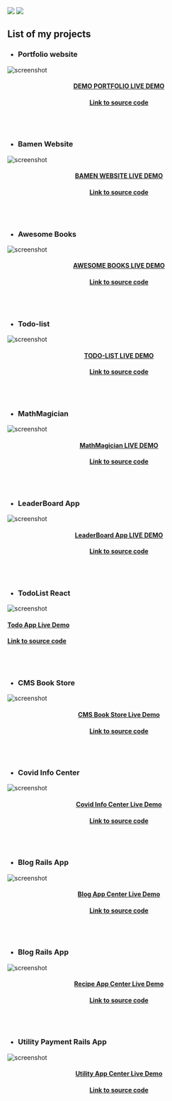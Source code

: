 ![](https://img.shields.io/badge/Microverse-blueviolet) ![](https://img.shields.io/badge/MENGSTU-FENTAW-success) 

## List of my projects

- ### Portfolio website
![screenshot](screenshots/portfolio-website.png)

<h4 align="center"><a href= 'https://mengiefen.github.io/personal-portfolio/'  > DEMO PORTFOLIO LIVE DEMO</a> </h4>
<h4 align="center"><a href= 'https://github.com/mengiefen/personal-portfolio/'> Link to source code</a> </h4>
<br/> <br/>

- ### Bamen Website
![screenshot](screenshots/bamen.png)

<h4 align="center"><a href= 'https://mengiefen.github.io/microverse-capstone-01/'  > BAMEN WEBSITE LIVE DEMO</a> </h4>

<h4 align="center"><a href= 'https://github.com/mengiefen/microverse-capstone-01/'> Link to source code</a> </h4>
<br/> <br/>

- ### Awesome Books
![screenshot](screenshots/awesome-books.png)

<h4 align="center"><a href= 'https://mengiefen.github.io/awesome-books-es6/'  > AWESOME BOOKS LIVE DEMO</a> </h4>
<h4 align="center"><a href= 'https://github.com/mengiefen/awesome-books-es6/'> Link to source code</a> </h4>

<br/> <br/>

- ### Todo-list 
![screenshot](screenshots/todolist.png)

<h4 align="center"><a href= 'https://mengiefen.github.io/todo-list/'  > TODO-LIST LIVE DEMO</a> </h4>
<h4 align="center"><a href= 'https://github.com/mengiefen/todo-list/'> Link to source code</a> </h4>
<br/> <br/>

- ### MathMagician 
![screenshot](screenshots/math-magician-mobile.png)

<h4 align="center"><a href= 'https://mengiefen.github.io/MathMagician-React/'> MathMagician LIVE DEMO</a> </h4>
<h4 align="center"><a href= 'https://github.com/mengiefen/MathMagician-React'> Link to source code</a> </h4>
<br/> <br/>

- ### LeaderBoard App 
![screenshot](screenshots/leaderboard-desktop.png)

<h4 align="center"><a href= 'https://mengiefen.github.io/leaderboard-list-app/'> LeaderBoard App  LIVE DEMO</a> </h4>
<h4 align="center"><a href= 'https://github.com/mengiefen/leaderboard-list-app/'> Link to source code</a> </h4>
<br/> <br/>

- ### TodoList React
![screenshot](screenshots/todo-app-react.png)

<h4 align="left"><a href= 'https://github.com/mengiefen/react-todo-app'> Todo App Live Demo </a> </h4>
<h4 align="left"><a href= 'https://mengiefen.github.io/react-todo-app/'> Link to source code</a> </h4>
<br/> <br/>

- ### CMS Book Store 
![screenshot](screenshots/bookstore.png)

<h4 align="center"><a href= 'https://mengiefen.github.io/book-store-react-redux/'>CMS Book Store Live Demo </a> </h4>
<h4 align="center"><a href= 'https://github.com/mengiefen/book-store-react-redux'> Link to source code</a> </h4>
<br/> <br/>

- ### Covid Info Center
![screenshot](screenshots/covid-desktop.png)

<h4 align="center"><a href= 'https://mengiefen.github.io/covid19-info-center/'>Covid Info Center Live Demo </a> </h4>
<h4 align="center"><a href= 'https://github.com/mengiefen/covid19-info-center'> Link to source code</a> </h4>
<br/> <br/>

- ### Blog Rails App
![screenshot](screenshots/blog-app-desktop.png)

<h4 align="center"><a href= 'https://github.com/mengiefen/blog-app'>Blog App Center Live Demo </a> </h4>
<h4 align="center"><a href= 'https://github.com/mengiefen/blog-app'> Link to source code</a> </h4>
<br/> <br/>

- ### Blog Rails App
![screenshot](screenshots/recipe-app-1.png)

<h4 align="center"><a href= 'https://glacial-stream-24558.herokuapp.com/'>Recipe App Center Live Demo </a> </h4>
<h4 align="center"><a href= 'https://github.com/mengiefen/recipe-app'> Link to source code</a> </h4>
<br/> <br/>

- ### Utility Payment Rails App
![screenshot](screenshots/utility-app-edit-profile.png)

<h4 align="center"><a href= 'https://sheltered-reef-51558.herokuapp.com/'>Utility App Center Live Demo </a> </h4>
<h4 align="center"><a href= 'https://github.com/mengiefen/utility-app'> Link to source code</a> </h4>
<br/> <br/>





